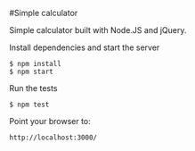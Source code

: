 #Simple calculator

Simple calculator built with Node.JS and jQuery.

Install dependencies and start the server
```
$ npm install
$ npm start
```

Run the tests
```
$ npm test
```

Point your browser to:
```
http://localhost:3000/
```
